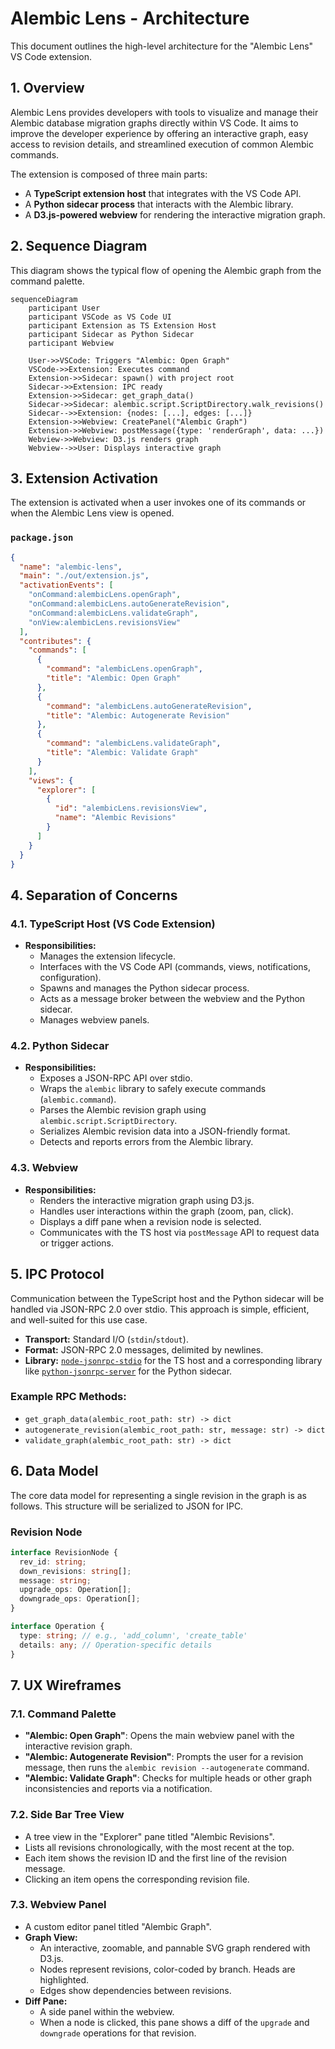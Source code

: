 # Alembic Lens - Architecture

This document outlines the high-level architecture for the "Alembic Lens" VS Code extension.

## 1. Overview

Alembic Lens provides developers with tools to visualize and manage their Alembic database migration graphs directly within VS Code. It aims to improve the developer experience by offering an interactive graph, easy access to revision details, and streamlined execution of common Alembic commands.

The extension is composed of three main parts:
*   A **TypeScript extension host** that integrates with the VS Code API.
*   A **Python sidecar process** that interacts with the Alembic library.
*   A **D3.js-powered webview** for rendering the interactive migration graph.


## 2. Sequence Diagram

This diagram shows the typical flow of opening the Alembic graph from the command palette.

```mermaid
sequenceDiagram
    participant User
    participant VSCode as VS Code UI
    participant Extension as TS Extension Host
    participant Sidecar as Python Sidecar
    participant Webview

    User->>VSCode: Triggers "Alembic: Open Graph"
    VSCode->>Extension: Executes command
    Extension->>Sidecar: spawn() with project root
    Sidecar->>Extension: IPC ready
    Extension->>Sidecar: get_graph_data()
    Sidecar->>Sidecar: alembic.script.ScriptDirectory.walk_revisions()
    Sidecar-->>Extension: {nodes: [...], edges: [...]}
    Extension->>Webview: CreatePanel("Alembic Graph")
    Extension->>Webview: postMessage({type: 'renderGraph', data: ...})
    Webview->>Webview: D3.js renders graph
    Webview-->>User: Displays interactive graph
```


## 3. Extension Activation

The extension is activated when a user invokes one of its commands or when the Alembic Lens view is opened.

### `package.json`

```json
{
  "name": "alembic-lens",
  "main": "./out/extension.js",
  "activationEvents": [
    "onCommand:alembicLens.openGraph",
    "onCommand:alembicLens.autoGenerateRevision",
    "onCommand:alembicLens.validateGraph",
    "onView:alembicLens.revisionsView"
  ],
  "contributes": {
    "commands": [
      {
        "command": "alembicLens.openGraph",
        "title": "Alembic: Open Graph"
      },
      {
        "command": "alembicLens.autoGenerateRevision",
        "title": "Alembic: Autogenerate Revision"
      },
      {
        "command": "alembicLens.validateGraph",
        "title": "Alembic: Validate Graph"
      }
    ],
    "views": {
      "explorer": [
        {
          "id": "alembicLens.revisionsView",
          "name": "Alembic Revisions"
        }
      ]
    }
  }
}
```


## 4. Separation of Concerns

### 4.1. TypeScript Host (VS Code Extension)

*   **Responsibilities:**
    *   Manages the extension lifecycle.
    *   Interfaces with the VS Code API (commands, views, notifications, configuration).
    *   Spawns and manages the Python sidecar process.
    *   Acts as a message broker between the webview and the Python sidecar.
    *   Manages webview panels.

### 4.2. Python Sidecar

*   **Responsibilities:**
    *   Exposes a JSON-RPC API over stdio.
    *   Wraps the `alembic` library to safely execute commands (`alembic.command`).
    *   Parses the Alembic revision graph using `alembic.script.ScriptDirectory`.
    *   Serializes Alembic revision data into a JSON-friendly format.
    *   Detects and reports errors from the Alembic library.

### 4.3. Webview

*   **Responsibilities:**
    *   Renders the interactive migration graph using D3.js.
    *   Handles user interactions within the graph (zoom, pan, click).
    *   Displays a diff pane when a revision node is selected.
    *   Communicates with the TS host via `postMessage` API to request data or trigger actions.


## 5. IPC Protocol

Communication between the TypeScript host and the Python sidecar will be handled via JSON-RPC 2.0 over stdio. This approach is simple, efficient, and well-suited for this use case.

*   **Transport:** Standard I/O (`stdin`/`stdout`).
*   **Format:** JSON-RPC 2.0 messages, delimited by newlines.
*   **Library:** [`node-jsonrpc-stdio`](https://www.npmjs.com/package/node-jsonrpc-stdio) for the TS host and a corresponding library like [`python-jsonrpc-server`](https://pypi.org/project/python-jsonrpc-server/) for the Python sidecar.

### Example RPC Methods:

*   `get_graph_data(alembic_root_path: str) -> dict`
*   `autogenerate_revision(alembic_root_path: str, message: str) -> dict`
*   `validate_graph(alembic_root_path: str) -> dict`


## 6. Data Model

The core data model for representing a single revision in the graph is as follows. This structure will be serialized to JSON for IPC.

### Revision Node

```typescript
interface RevisionNode {
  rev_id: string;
  down_revisions: string[];
  message: string;
  upgrade_ops: Operation[];
  downgrade_ops: Operation[];
}

interface Operation {
  type: string; // e.g., 'add_column', 'create_table'
  details: any; // Operation-specific details
}
```


## 7. UX Wireframes

### 7.1. Command Palette

*   **"Alembic: Open Graph"**: Opens the main webview panel with the interactive revision graph.
*   **"Alembic: Autogenerate Revision"**: Prompts the user for a revision message, then runs the `alembic revision --autogenerate` command.
*   **"Alembic: Validate Graph"**: Checks for multiple heads or other graph inconsistencies and reports via a notification.

### 7.2. Side Bar Tree View

*   A tree view in the "Explorer" pane titled "Alembic Revisions".
*   Lists all revisions chronologically, with the most recent at the top.
*   Each item shows the revision ID and the first line of the revision message.
*   Clicking an item opens the corresponding revision file.

### 7.3. Webview Panel

*   A custom editor panel titled "Alembic Graph".
*   **Graph View:**
    *   An interactive, zoomable, and pannable SVG graph rendered with D3.js.
    *   Nodes represent revisions, color-coded by branch. Heads are highlighted.
    *   Edges show dependencies between revisions.
*   **Diff Pane:**
    *   A side panel within the webview.
    *   When a node is clicked, this pane shows a diff of the `upgrade` and `downgrade` operations for that revision.


